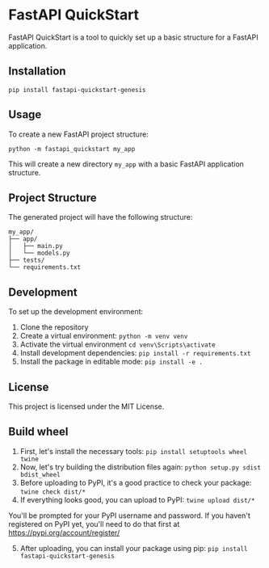 # FastAPI QuickStart

FastAPI QuickStart is a tool to quickly set up a basic structure for a FastAPI application.

## Installation

```
pip install fastapi-quickstart-genesis
```

## Usage

To create a new FastAPI project structure:

```
python -m fastapi_quickstart my_app
```

This will create a new directory `my_app` with a basic FastAPI application structure.

## Project Structure

The generated project will have the following structure:

```
my_app/
├── app/
│   ├── main.py
│   └── models.py
├── tests/
└── requirements.txt
```

## Development

To set up the development environment:

1. Clone the repository
2. Create a virtual environment: `python -m venv venv`
3. Activate the virtual environment `cd venv\Scripts\activate`
4. Install development dependencies: `pip install -r requirements.txt`
5. Install the package in editable mode: `pip install -e .`

## License

This project is licensed under the MIT License.

## Build wheel

1. First, let's install the necessary tools: `pip install setuptools wheel twine`
2. Now, let's try building the distribution files again: `python setup.py sdist bdist_wheel`
3. Before uploading to PyPI, it's a good practice to check your package: `twine check dist/*`
4. If everything looks good, you can upload to PyPI: `twine upload dist/*`

You'll be prompted for your PyPI username and password. If you haven't registered on PyPI yet, you'll need to do that first at https://pypi.org/account/register/

5. After uploading, you can install your package using pip: `pip install fastapi-quickstart-genesis`